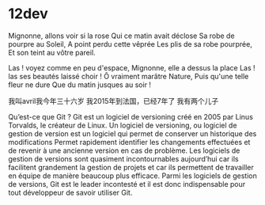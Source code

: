 # 12dev
Mignonne, allons voir si la rose
Qui ce matin avait déclose 
Sa robe de pourpre  au Soleil,
A point perdu cette vêprée 
Les plis de sa robe pourprée,
Et son teint au vôtre pareil.

Las ! voyez comme en peu d'espace,
Mignonne, elle a dessus la place
Las ! las ses beautés laissé choir  !
Ô vraiment marâtre Nature,
Puis qu'une telle fleur ne dure
Que du matin jusques au soir !


我叫avril我今年三十六岁
我2015年到法国，已经7年了
我有两个儿子



Qu’est-ce que Git ?
Git est un logiciel de versioning créé en 2005 par Linus Torvalds, le créateur de
Linux.
Un logiciel de versioning, ou logiciel de gestion de version est un logiciel qui
permet de conserver un historique des modifications
Permet rapidement identifier les changements effectuées et de revenir à une
ancienne version en cas de problème.
Les logiciels de gestion de versions sont quasiment incontournables aujourd’hui
car ils facilitent grandement la gestion de projets et car ils permettent de travailler
en équipe de manière beaucoup plus efficace.
Parmi les logiciels de gestion de versions, Git est le leader incontesté et il est
donc indispensable pour tout développeur de savoir utiliser Git.